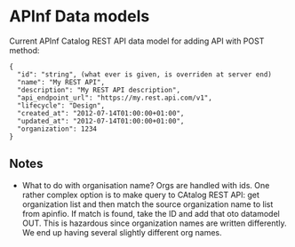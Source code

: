 # APInf Data models

Current APInf Catalog REST API data model for adding API with POST method:

```
{
  "id": "string", (what ever is given, is overriden at server end)
  "name": "My REST API",
  "description": "My REST API description",
  "api_endpoint_url": "https://my.rest.api.com/v1",
  "lifecycle": "Design",
  "created_at": "2012-07-14T01:00:00+01:00",
  "updated_at": "2012-07-14T01:00:00+01:00",
  "organization": 1234
}
```

## Notes
- What to do with organisation name? Orgs are handled with ids. One rather complex option is to make query to CAtalog REST API: get organization list and then match the source organization name to list from apinfio. If match is found, take the ID and add that oto datamodel OUT. This is hazardous since organization names are written differently. We end up having several slightly different org names. 
